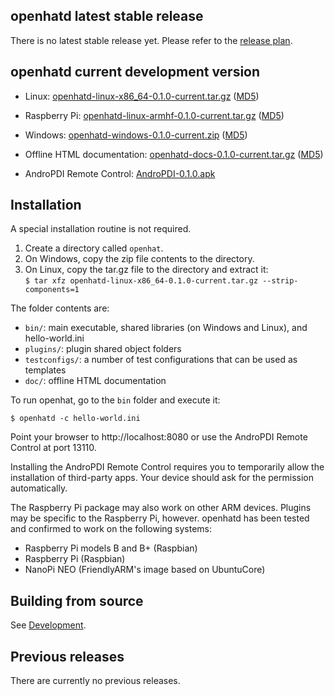 ## openhatd latest stable release

There is no latest stable release yet. Please refer to the [release plan](release_plan.md).

## openhatd current development version

- Linux: [openhatd-linux-x86_64-0.1.0-current.tar.gz](https://openhat.org/downloads/openhatd-linux-x86_64-0.1.0-current.tar.gz) ([MD5](https://openhat.org/downloads/openhatd-linux-x86_64-0.1.0-current.tar.gz.md5))
- Raspberry Pi: [openhatd-linux-armhf-0.1.0-current.tar.gz](https://openhat.org/downloads/openhatd-linux-armhf-0.1.0-current.tar.gz) ([MD5](https://openhat.org/downloads/openhatd-linux-armhf-0.1.0-current.tar.gz.md5))
- Windows: [openhatd-windows-0.1.0-current.zip](https://openhat.org/downloads/openhatd-windows-0.1.0-current.zip) ([MD5](https://openhat.org/downloads/openhatd-windows-0.1.0-current.zip.md5))

- Offline HTML documentation: [openhatd-docs-0.1.0-current.tar.gz](https://openhat.org/downloads/openhatd-docs-0.1.0-current.tar.gz) ([MD5](https://openhat.org/downloads/openhatd-docs-0.1.0-current.tar.gz.md5))

- AndroPDI Remote Control: [AndroPDI-0.1.0.apk](https://openhat.org/downloads/AndroPDI-0.1-0.apk)

## Installation

A special installation routine is not required.

1. Create a directory called `openhat`.
2. On Windows, copy the zip file contents to the directory.
3. On Linux, copy the tar.gz file to the directory and extract it:  
 	`$ tar xfz openhatd-linux-x86_64-0.1.0-current.tar.gz --strip-components=1`


The folder contents are:

- `bin/`: main executable, shared libraries (on Windows and Linux), and hello-world.ini
- `plugins/`: plugin shared object folders
- `testconfigs/`: a number of test configurations that can be used as templates
- `doc/`: offline HTML documentation

To run openhat, go to the `bin` folder and execute it:

	$ openhatd -c hello-world.ini

Point your browser to http://localhost:8080 or use the AndroPDI Remote Control at port 13110.

Installing the AndroPDI Remote Control requires you to temporarily allow the installation of third-party apps. Your device should ask for the permission automatically. 

The Raspberry Pi package may also work on other ARM devices. Plugins may be specific to the Raspberry Pi, however. openhatd has been tested and confirmed to work on the following systems:

- Raspberry Pi models B and B+ (Raspbian)
- Raspberry Pi (Raspbian)
- NanoPi NEO (FriendlyARM's image based on UbuntuCore)

## Building from source

See [Development](development.md).

## Previous releases

There are currently no previous releases.
